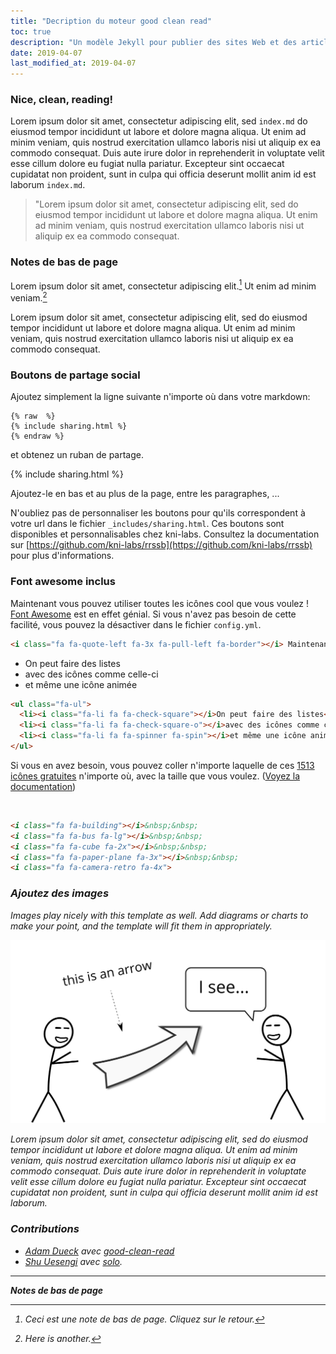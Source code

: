 ```yaml
---
title: "Decription du moteur good clean read"
toc: true
description: "Un modèle Jekyll pour publier des sites Web et des articles d'une seule page qui sont très lisibles et responsive"
date: 2019-04-07
last_modified_at: 2019-04-07
---
```


### Nice, clean, reading!

Lorem ipsum dolor sit amet, consectetur adipiscing elit, sed <code>index.md</code> do eiusmod tempor incididunt ut labore et dolore magna aliqua. Ut enim ad minim veniam, quis nostrud exercitation ullamco laboris nisi ut aliquip ex ea commodo consequat. Duis aute irure dolor in reprehenderit in voluptate velit esse cillum dolore eu fugiat nulla pariatur. Excepteur sint occaecat cupidatat non proident, sunt in culpa qui officia deserunt mollit anim id est laborum <code>index.md</code>.

> "Lorem ipsum dolor sit amet, consectetur adipiscing elit, sed do eiusmod tempor incididunt ut labore et dolore magna aliqua. Ut enim ad minim veniam, quis nostrud exercitation ullamco laboris nisi ut aliquip ex ea commodo consequat.

### Notes de bas de page

Lorem ipsum dolor sit amet, consectetur adipiscing elit.[^1] Ut enim ad minim veniam.[^2]

Lorem ipsum dolor sit amet, consectetur adipiscing elit, sed do eiusmod tempor incididunt ut labore et dolore magna aliqua. Ut enim ad minim veniam, quis nostrud exercitation ullamco laboris nisi ut aliquip ex ea commodo consequat.

### Boutons de partage social

Ajoutez simplement la ligne suivante n'importe où dans votre markdown:

<pre><code>{% raw  %}
{% include sharing.html %}
{% endraw %}
</code></pre>

et obtenez un ruban de partage.

{% include sharing.html %}

Ajoutez-le en bas et au plus de la page, entre les paragraphes, ...

N'oubliez pas de personnaliser les boutons pour qu'ils correspondent à votre url dans le fichier `_includes/sharing.html`.  Ces boutons sont disponibles et personnalisables chez kni-labs. Consultez la documentation sur [https://github.com/kni-labs/rrssb](https://github.com/kni-labs/rrssb) pour plus d'informations.

### Font awesome inclus

<i class="fa fa-quote-left fa-3x fa-pull-left fa-border"></i> Maintenant vous pouvez utiliser toutes les icônes cool que vous voulez ! [Font Awesome](http://fontawesome.io) est en effet génial. Si vous n'avez pas besoin de cette facilité, vous pouvez la désactiver dans le fichier `config.yml`.

```html
<i class="fa fa-quote-left fa-3x fa-pull-left fa-border"></i> Maintenant vous pouvez utiliser toutes les icônes cool que vous voulez ! [Font Awesome](http://fontawesome.io) est en effet génial. Si vous n'avez pas besoin de cette facilité, vous pouvez la désactiver dans le fichier `config.yml`.
```

<ul class="fa-ul">
  <li><i class="fa-li fa fa-check-square"></i>On peut faire des listes</li>
  <li><i class="fa-li fa fa-check-square-o"></i>avec des icônes comme celle-ci</li>
  <li><i class="fa-li fa fa-spinner fa-spin"></i>et même une icône animée</li>
</ul>

```html
<ul class="fa-ul">
  <li><i class="fa-li fa fa-check-square"></i>On peut faire des listes</li>
  <li><i class="fa-li fa fa-check-square-o"></i>avec des icônes comme celle-ci</li>
  <li><i class="fa-li fa fa-spinner fa-spin"></i>et même une icône animée</li>
</ul>
```

Si vous en avez besoin, vous pouvez coller n'importe laquelle de ces [1513 icônes gratuites](https://fontawesome.com/icons?d=gallery&m=free) n'importe où, avec la taille que vous voulez. ([Voyez la documentation](https://fontawesome.com/how-to-use/on-the-web/referencing-icons/basic-use))

<i class="fa fa-building"></i>&nbsp;&nbsp;<i class="fa fa-bus fa-lg"></i>&nbsp;&nbsp;<i class="fa fa-cube fa-2x"></i>&nbsp;&nbsp;<i class="fa fa-paper-plane fa-3x"></i>&nbsp;&nbsp;<i class="fa fa-camera-retro fa-4x">

```html
<i class="fa fa-building"></i>&nbsp;&nbsp;
<i class="fa fa-bus fa-lg"></i>&nbsp;&nbsp;
<i class="fa fa-cube fa-2x"></i>&nbsp;&nbsp;
<i class="fa fa-paper-plane fa-3x"></i>&nbsp;&nbsp;
<i class="fa fa-camera-retro fa-4x">
```

### Ajoutez des images

Images play nicely with this template as well. Add diagrams or charts to make your point, and the template will fit them in appropriately.

![Hello](/images/hello.svg)

Lorem ipsum dolor sit amet, consectetur adipiscing elit, sed do eiusmod tempor incididunt ut labore et dolore magna aliqua. Ut enim ad minim veniam, quis nostrud exercitation ullamco laboris nisi ut aliquip ex ea commodo consequat. Duis aute irure dolor in reprehenderit in voluptate velit esse cillum dolore eu fugiat nulla pariatur. Excepteur sint occaecat cupidatat non proident, sunt in culpa qui officia deserunt mollit anim id est laborum.

### Contributions

* [Adam Dueck](https://github.com/adueck) avec [good-clean-read](https://github.com/adueck/good-clean-read)
* [Shu Uesengi](https://github.com/chibicode) avec [solo](https://github.com/chibicode).

---

**Notes de bas de page**

[^1]: Ceci est une note de bas de page. Cliquez sur le retour.

[^2]: Here is another.
